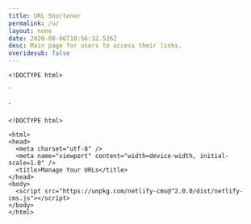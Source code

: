 ```yaml
---
title: URL Shortener
permalink: /u/
layout: none
date: 2020-08-06T18:56:32.526Z
desc: Main page for users to access their links.
overidesub: false
---
```

`<!DOCTYPE html>`

`<html>
<head>
  <meta charset="utf-8" />
  <meta name="viewport" content="width=device-width, initial-scale=1.0" />
  <title>Manage Your URLs</title>
</head>
<body>
  <script src="https://unpkg.com/netlify-cms@^2.0.0/dist/netlify-cms.js"></script>
</body>
</html>`

```
<!DOCTYPE html>

<html>
<head>
  <meta charset="utf-8" />
  <meta name="viewport" content="width=device-width, initial-scale=1.0" />
  <title>Manage Your URLs</title>
</head>
<body>
  <script src="https://unpkg.com/netlify-cms@^2.0.0/dist/netlify-cms.js"></script>
</body>
</html>
```